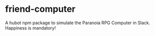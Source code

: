 # friend-computer
A hubot npm package to simulate the Paranoia RPG Computer in Slack. Happiness is mandatory!
